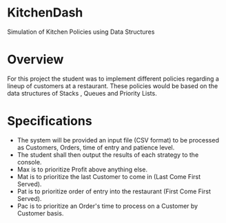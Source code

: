 # KitchenDash
Simulation of Kitchen Policies using Data Structures

# Overview
For this project the student was to implement different policies regarding a lineup of customers at a restaurant.
These policies would be based on the data structures of Stacks , Queues and Priority Lists.

# Specifications
- The system will be provided an input file (CSV format) to be processed as Customers, Orders, time of entry and patience level.
- The student shall then output the results of each strategy to the console.
- Max is to prioritize Profit above anything else.
- Mat is to prioritize the last Customer to come in (Last Come First Served).
- Pat is to prioritize order of entry into the restaurant (First Come First Served).
- Pac is to prioritize an Order's time to process on a Customer by Customer basis.



